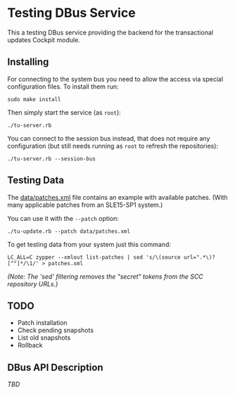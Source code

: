 # Testing DBus Service

This a testing DBus service providing the backend for the transactional
updates Cockpit module.

## Installing

For connecting to the system bus you need to allow the access via
special configuration files. To install them run:

```
sudo make install
```

Then simply start the service (as `root`):

```
./tu-server.rb
```

You can connect to the session bus instead, that does not require any
configuration (but still needs running as `root` to refresh the repositories):

```
./tu-server.rb --session-bus
```

## Testing Data

The [data/patches.xml](data/patches.xml) file contains an example with available
patches. (With many applicable patches from an SLE15-SP1 system.)

You can use it with the `--patch` option:

```
./tu-update.rb --patch data/patches.xml
```

To get testing data from your system just this command:

```
LC_ALL=C zypper --xmlout list-patches | sed 's/\(source url=".*\)?[^"]*/\1/' > patches.xml
```

*(Note: The 'sed' filtering removes the "secret" tokens from the SCC repository URLs.)*

## TODO

- Patch installation
- Check pending snapshots
- List old snapshots
- Rollback

## DBus API Description

*TBD*
